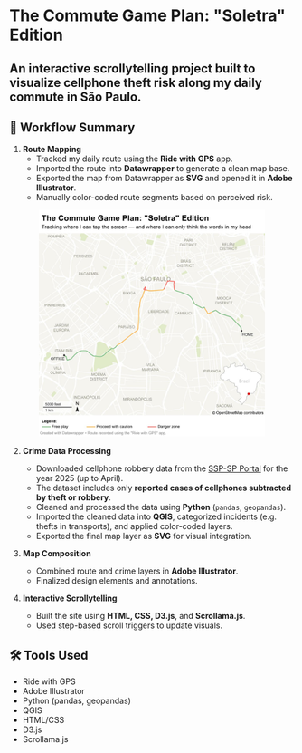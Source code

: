 # The Commute Game Plan: "Soletra" Edition
An interactive scrollytelling project built to visualize cellphone theft risk along my daily commute in São Paulo.
---

## 📍 Workflow Summary

1. **Route Mapping**
   - Tracked my daily route using the **Ride with GPS** app.
   - Imported the route into **Datawrapper** to generate a clean map base.
   - Exported the map from Datawrapper as **SVG** and opened it in **Adobe Illustrator**.
   - Manually color-coded route segments based on perceived risk.

<p align="center">
    <img src="Map-Images/map.jpeg" width="400">
</p>

2. **Crime Data Processing**
   - Downloaded cellphone robbery data from the [SSP-SP Portal](https://www.ssp.sp.gov.br/Estatistica/Consulta.aspx) for the year 2025 (up to April).  
   - The dataset includes only **reported cases of cellphones subtracted by theft or robbery**.
   - Cleaned and processed the data using **Python** (`pandas`, `geopandas`).
   - Imported the cleaned data into **QGIS**, categorized incidents (e.g. thefts in transports), and applied color-coded layers.
   - Exported the final map layer as **SVG** for visual integration.

5. **Map Composition**
   - Combined route and crime layers in **Adobe Illustrator**.
   - Finalized design elements and annotations.

6. **Interactive Scrollytelling**
   - Built the site using **HTML, CSS, D3.js**, and **Scrollama.js**.
   - Used step-based scroll triggers to update visuals.

## 🛠️ Tools Used

- Ride with GPS  
- Adobe Illustrator  
- Python (pandas, geopandas)  
- QGIS  
- HTML/CSS  
- D3.js  
- Scrollama.js


